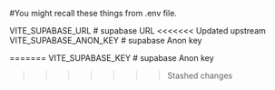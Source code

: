 

#You might recall these things from .env file. 

VITE_SUPABASE_URL # supabase URL
<<<<<<< Updated upstream
VITE_SUPABASE_ANON_KEY # supabase Anon key

=======
VITE_SUPABASE_KEY # supabase Anon key
>>>>>>> Stashed changes
